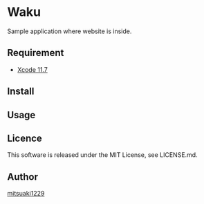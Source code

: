 Waku
====

Sample application where website is inside.

## Requirement

* [Xcode 11.7](https://developer.apple.com/download/)

## Install

## Usage

## Licence

This software is released under the MIT License, see LICENSE.md.

## Author

[mitsuaki1229](https://github.com/mitsuaki1229)
